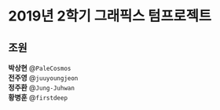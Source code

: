 # 2019년 2학기 그래픽스 텀프로젝트

## 조원

**박상현** @`PaleCosmos`</br>
**전주영** @`juuyoungjeon`</br>
**정주환** @`Jung-Juhwan`</br>
**황병훈** @`firstdeep`</br>

